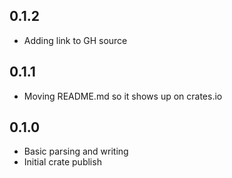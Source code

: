 ## 0.1.2
- Adding link to GH source

## 0.1.1
- Moving README.md so it shows up on crates.io 

## 0.1.0
- Basic parsing and writing
- Initial crate publish